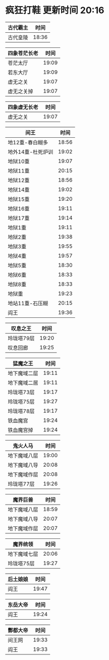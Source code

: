 # 疯狂打鞋 更新时间 20:16

| 古代霸主   | 时间    |
|--------|-------|
| 古代皇陵 | 18:36 |

| 四象苍茫长老   | 时间    |
|--------|-------|
| 苍茫太厅 | 19:09 |
| 若东大厅 | 19:09 |
| 虚无之关 | 19:07 |
| 虚无之关掉 | 19:07 |

| 四象虚无长老   | 时间    |
|--------|-------|
| 虚无之关 | 19:07 |

| 间王   | 时间    |
|--------|-------|
| 地12重-春白糊多 | 18:56 |
| 地外14重-杜死炉训 | 19:02 |
| 地狱10重 | 19:07 |
| 地狱11重 | 20:15 |
| 地狱12重 | 18:56 |
| 地狱14重 | 19:02 |
| 地狱15重 | 19:20 |
| 地狱16重 | 19:11 |
| 地狱17重 | 19:14 |
| 地狱1重 | 19:11 |
| 地狱2重 | 19:38 |
| 地狱3重 | 19:55 |
| 地狱4重 | 19:57 |
| 地狱5重 | 18:30 |
| 地狱6重 | 18:33 |
| 地狱8重 | 18:33 |
| 地狱重 | 19:23 |
| 地站11重-石压糊 | 20:15 |
| 阎王 | 19:36 |

| 叹息之王   | 时间    |
|--------|-------|
| 玲珑塔79层 | 19:20 |
| 叹息回廊 | 19:25 |

| 猛魔之王   | 时间    |
|--------|-------|
| 地下魔域二层 | 19:11 |
| 地下魔域二居 | 19:11 |
| 玲珑塔73层 | 19:17 |
| 玲珑塔75层 | 19:27 |
| 玲珑塔78层 | 19:17 |
| 铁血魔宫 | 19:24 |
| 铁血魔宫掉 | 19:24 |

| 鬼火人马   | 时间    |
|--------|-------|
| 地下魔域八层 | 19:00 |
| 地下魔域八导 | 20:08 |
| 地下魔域作层 | 20:08 |
| 玲珑塔77层 | 19:26 |

| 魔界巨兽   | 时间    |
|--------|-------|
| 地下魔域八层 | 18:59 |
| 地下魔域八导 | 20:07 |
| 地下魔域作层 | 20:07 |

| 魔界统领   | 时间    |
|--------|-------|
| 地下魔域七层 | 20:06 |
| 玲珑塔75层 | 19:27 |

| 后土娘娘   | 时间    |
|--------|-------|
| 阎王 | 19:47 |

| 东岳大帝   | 时间    |
|--------|-------|
| 阎王 | 19:24 |

| 酆都大帝   | 时间    |
|--------|-------|
| 间王网 | 19:33 |
| 阎王 | 19:33 |